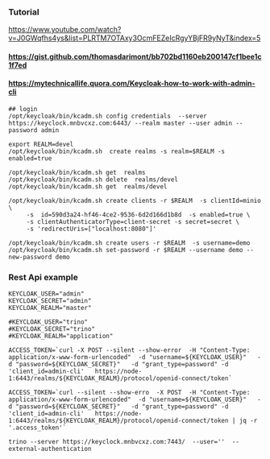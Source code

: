 ### Tutorial

https://www.youtube.com/watch?v=J0GWqfhs4ys&list=PLRTM7OTAxy3OcmFEZeIcRgyYBjFR9yNyT&index=5


####    https://gist.github.com/thomasdarimont/bb702bd1160eb200147cf1bee1c1f7ed
#### 	https://mytechnicallife.quora.com/Keycloak-how-to-work-with-admin-cli

```
## login 
/opt/keycloak/bin/kcadm.sh config credentials  --server https://keyclock.mnbvcxz.com:6443/ --realm master --user admin --password admin

export REALM=devel
/opt/keycloak/bin/kcadm.sh  create realms -s realm=$REALM -s enabled=true

/opt/keycloak/bin/kcadm.sh get  realms 
/opt/keycloak/bin/kcadm.sh delete  realms/devel
/opt/keycloak/bin/kcadm.sh get  realms/devel

/opt/keycloak/bin/kcadm.sh create clients -r $REALM  -s clientId=minio \
     -s  id=590d3a24-hf46-4ce2-9536-6d2d166d1b8d  -s enabled=true \
     -s clientAuthenticatorType=client-secret -s secret=secret \
     -s 'redirectUris=["localhost:8080"]'

/opt/keycloak/bin/kcadm.sh create users -r $REALM  -s username=demo
/opt/keycloak/bin/kcadm.sh set-password -r $REALM --username demo --new-password demo

```



### Rest Api example
```
KEYCLOAK_USER="admin"
KEYCLOAK_SECRET="admin"
KEYCLOAK_REALM="master"

#KEYCLOAK_USER="trino"
#KEYCLOAK_SECRET="trino"
#KEYCLOAK_REALM="application"

ACCESS_TOKEN=`curl -X POST --silent --show-error  -H "Content-Type: application/x-www-form-urlencoded"  -d "username=${KEYCLOAK_USER}"   -d "password=${KEYCLOAK_SECRET}"   -d "grant_type=password" -d 'client_id=admin-cli'   https://node-1:6443/realms/${KEYCLOAK_REALM}/protocol/openid-connect/token`

ACCESS_TOKEN=`curl --silent --show-erro  -X POST  -H "Content-Type: application/x-www-form-urlencoded"  -d "username=${KEYCLOAK_USER}"   -d "password=${KEYCLOAK_SECRET}"   -d "grant_type=password" -d 'client_id=admin-cli'   https://node-1:6443/realms/${KEYCLOAK_REALM}/protocol/openid-connect/token | jq -r '.access_token'`

trino --server https://keyclock.mnbvcxz.com:7443/  --user=''  --external-authentication 
```
